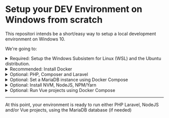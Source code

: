 # Setup your DEV Environment on Windows from scratch

This repositori intends be a short/easy way to setup a local development environment on Windows 10.

We're going to:

<details>
<summary>Required: Setup the Windows Subsistem for Linux (WSL) and the Ubuntu distribution.</summary>

Run the following command on Windows PowerShell:
```Shell
wsl --install ubuntu
```
Once the instalation is complete, you'll be able to open a new WSL Ubuntu terminal.

Update the `apt` package index
```bash
sudo apt update && sudo apt upgrade -y
```
Install the following essential packages
```bash
sudo apt install zip unzip
```
</details>

<details>
<summary>Recommended: Install Docker</summary>

Follow "Install Docker Engine on Ubuntu" documentation at https://docs.docker.com/engine/install/ubuntu/

```bash
sudo apt install -y ca-certificates curl gnupg lsb-release
```
```bash
sudo mkdir -m 0755 -p /etc/apt/keyrings && \
curl -fsSL https://download.docker.com/linux/ubuntu/gpg | sudo gpg --dearmor -o /etc/apt/keyrings/docker.gpg
```
```bash
echo \
  "deb [arch=$(dpkg --print-architecture) signed-by=/etc/apt/keyrings/docker.gpg] https://download.docker.com/linux/ubuntu \
  $(lsb_release -cs) stable" | sudo tee /etc/apt/sources.list.d/docker.list > /dev/null
```
```bash
sudo apt update && \
sudo apt install -y docker-ce docker-ce-cli containerd.io docker-buildx-plugin docker-compose-plugin docker-compose
```
```bash
sudo groupadd docker
sudo usermod -aG docker $USER
sudo service docker start
```
> I miss some configuration/instruction to set the docker service to start automatically. So, we still need to start docker service everytime the system is restarted.


Verify that you can run docker commands without sudo 
```bash
docker run hello-world
```
> If this doens't work, try to close and open a new terminal session.

</details>

<details>
<summary>Optional: PHP, Composer and Laravel</summary>

```bash
sudo apt install php-fpm php-mbstring php-xml php-mysql php-curl php-zip
```

### Install Composer
```bash
curl -sS https://getcomposer.org/installer | sudo php -- --install-dir=/usr/local/bin --filename=composer```
```   
Add the following to `.bashrc` file (`nano ~/.bashrc`)
```bash
export PATH="~/.config/composer/vendor/bin:$PATH"
```
And now we're ready to create a new Laravel project
```bash
composer create-project --prefer-dist laravel/laravel YOUR_PROJECT_NAME
```
</details>

<details>
<summary>Optional: Set a MariaDB instance using Docker Compose</summary>

Create a `docker-compose.yml`  file with the following content (or adapt as to your needs):
```yaml
version: '2'
services:
  mysql:
    container_name: mariadb
    restart: always
    image: mariadb:latest
    environment:
      MYSQL_ROOT_PASSWORD: 'password'
      MYSQL_USER: 'test'
      MYSQL_PASS: 'pass'
    volumes:
      - ~/projects/database/mariadb:/var/lib/mysql
    ports:
      - 3306:3306
```
* the `volumes` specifies that the database data will be persisted on `~/projects/database/mariadb` folder.

We're now able to start the database service using the following command:
```bash
docker-compose up -d
```
</details>

<details>
<summary>Optional: Install NVM, NodeJS, NPM/Yarn</summary>

Easiest way is to install the NVM (Node Version Manager)
```bash
curl https://raw.githubusercontent.com/creationix/nvm/master/install.sh | bash 
source ~/.bashrc
```
And then install Node using NVM
```
nvm install node
```
And now we check the installed versions
```bash
$ nvm --version
0.39.3
$ node --version
v19.7.0
$ npm --version
9.5.0
```
And we're ready to create a new project
```bash
npx create-react-app YOUR_PROJECT_NAME
```

> If you want to use Yarn and it's not yet installed, run:
```bash
npm install -g yarn
```

</details>

<details>
<summary>Optional: Run Vue projects using Docker Compose</summary>

> Previous step: **Install NVM, NodeJS, NPM/Yarn** is required

In order to run Vue applications, it's also required to install the Vue package.

```bash
npm install -g @vue/cli
```

Then we're able to create a new Vue project.

```bash
vue create YOUR_PROJECT_NAME
```

Now we can choose to either run our project using the `npm run serve` command or creating a `docker-compose` file.

So, as we aim to use Docker, let's create a `docker-compose.yml` file inside the new project root folder with the following content:

```yaml
version: '3'
services:
  app:
    # chosing the node image as below or any other (eg. latest)
    image: node:14-alpine
    # Defining the default folder of our application on the container
    working_dir: /app
    ports:
      - '8080:8080'
    volumes:
      # pointing our project root folder to the working dir defined above
      - '.:/app'
    # npm will install our vue dependencies and run our app
    command: sh -c 'npm install && npm run serve'
```

And now everything must be working. Let's run this service ...

```bash
docker-compose up
```

If there's no errors, we can just make it run in the background by adding the flag `-d`.

```bash
docker-compose up -d
```

</details>

---
At this point, your environment is ready to run either PHP Laravel, NodeJS and/or Vue projects, using the MariaDB database (if needed)
